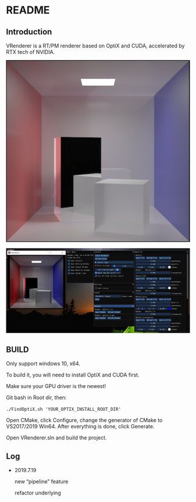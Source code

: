 # README

## Introduction

VRenderer is a RT/PM renderer based on OptiX and CUDA, accelerated by RTX tech of NVIDIA.

![box](./Pics/box.PNG)

![renderer](./Pics/renderer.png)

## BUILD

Only support windows 10, x64.

To build it, you will need to install OptiX and CUDA first.

Make sure your GPU driver is the newest!

Git bash in Root dir, then:

`./FindOptiX.sh 'YOUR_OPTIX_INSTALL_ROOT_DIR'                 `

Open CMake, click Configure, change the generator of CMake to VS2017/2019 Win64. After everything is done, click Generate.

Open VRenderer.sln and build the project.

## Log

* 2019.7.19

	new “pipeline” feature

	refactor underlying
